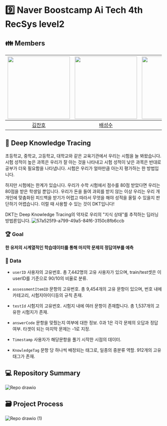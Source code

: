 # 9️⃣ Naver Boostcamp Ai Tech 4th RecSys level2 

## 👪 Members
| [<img src="https://avatars.githubusercontent.com/u/94108712?v=4" width="200px">](https://github.com/KChanho) | [<img src="https://avatars.githubusercontent.com/u/22442453?v=4" width="200px">](https://github.com/sungsubae) | [<img src="https://avatars.githubusercontent.com/u/28619804?v=4" width="200px">](https://github.com/JJI-Hoon) | [<img src="https://avatars.githubusercontent.com/u/71113430?v=4" width="200px">](https://github.com/sobin98) | [<img src="https://avatars.githubusercontent.com/u/75313644?v=4" width="200px">](https://github.com/dnjstka0307) |
| :--------------------------------------------------------------------------------------: | :----------------------------------------------------------------------------------------------: | :--------------------------------------------------------------------------------------: | :--------------------------------------------------------------------------------------: | :--------------------------------------------------------------------------------------:
|                          [김찬호](https://github.com/KChanho)                           |                            [배성수](https://github.com/sungsubae)                             |                        [이지훈](https://github.com/JJI-Hoon)                           |                          [정소빈](https://github.com/sobin98)                           |                            [조원삼](https://github.com/dnjstka0307)  
## 📖 Deep Knowledge Tracing
초등학교, 중학교, 고등학교, 대학교와 같은 교육기관에서 우리는 시험을 늘 봐왔습니다. 시험 성적이 높은 과목은 우리가 잘 아는 것을 나타내고 시험 성적이 낮은 과목은 반대로 공부가 더욱 필요함을 나타냅니다. 시험은 우리가 얼마만큼 아는지 평가하는 한 방법입니다.

하지만 시험에는 한계가 있습니다. 우리가 수학 시험에서 점수를 80점 받았다면 우리는 80점을 받은 학생일 뿐입니다. 우리가 돈을 들여 과외를 받지 않는 이상 우리는 우리 개개인에 맞춤화된 피드백을 받기가 어렵고 따라서 무엇을 해야 성적을 올릴 수 있을지 판단하기 어렵습니다. 이럴 때 사용할 수 있는 것이 DKT입니다!

DKT는 Deep Knowledge Tracing의 약자로 우리의 "지식 상태"를 추적하는 딥러닝 방법론입니다.
![57a525f9-a799-49a5-84f6-3150c8fb6ccb](https://user-images.githubusercontent.com/75313644/206378748-2f2dda49-8e78-4849-ac34-53c38630c18f.png)


### 🏆️ Goal
**한 유저의 시계열적인 학습데이터를 통해 마지막 문제의 정답여부를 예측**
### 📄 Data
- `userID` 사용자의 고유번호. 총 7,442명의 고유 사용자가 있으며, train/test셋은 이 userID를 기준으로 90/10의 비율로 분류.

- `assessmentItemID` 문항의 고유번호. 총 9,454개의 고유 문항이 있으며, 번호 내에 카테고리, 시험지아이디등의 규칙 존재.

- `testId` 시험지의 고유번호. 시험지 내에 여러 문항이 존재합니다. 총 1,537개의 고유한 시험지가 존재.

- `answerCode` 문항을 맞췄는지 여부에 대한 정보. 0과 1은 각각 문제의 오답과 정답 여부. 타겟이 되는 마지막 문제는 -1로 지정.

- `Timestamp` 사용자가 해당문항을 풀기 시작한 시점의 데이터.

- `KnowledgeTag` 문항 당 하나씩 배정되는 태그로, 일종의 중분류 역할. 912개의 고유 태그가 존재.

## 💻 Repository Summary
![Repo drawio](https://user-images.githubusercontent.com/75313644/206394348-073c23a1-98fb-427c-8450-bf86ef5c7c6f.png)

## 🗃 Project Process
![Repo drawio (1)](https://user-images.githubusercontent.com/75313644/206394554-f4b119e7-cd49-430e-8dde-3fbba5886b3a.png)
